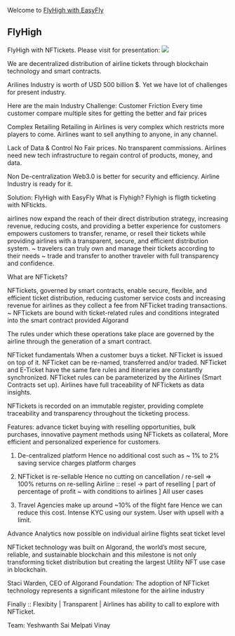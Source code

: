 Welcome to [FlyHigh with EasyFly](https://flyhigh-dapp.web.app/) 

## FlyHigh

FlyHigh with NFTickets.
Please visit for presentation: 
![](https://www.youtube.com/watch?v=Dm4CExvTw2o)

We are decentralized distribution of airline tickets through blockchain technology and smart contracts.

Arilines Industry is worth of USD 500 billion $. Yet we have lot of challenges for present industry. 
 
Here are the main Industry Challenge: 
Customer Friction
Every time customer compare multiple sites for getting the better and fair prices

Complex Retailing
Retailing in Airlines is very complex which restricts more players to come. Airlines want to sell anything to anyone, in any channel.

Lack of Data & Control
No Fair prices. No transparent commissions. Airlines need new tech infrastructure to regain control of products, money, and data.

Non De-centralization
Web3.0 is better for security and efficiency. Airline Industry is ready for it. 

Solution: FlyHigh with EasyFly
What is Flyhigh?
Flyhigh is fligth ticketing with NFtickts. 

airlines now expand the reach of their direct distribution strategy, increasing revenue, reducing costs, and providing a better experience for customers
empowers customers to transfer, rename, or resell their tickets while providing airlines with a transparent, secure, and efficient distribution system.
~ travelers can truly own and manage their tickets according to their needs
~ trade and transfer to another traveler with full transparency and confidence.


What are NFTickets?

NFTickets, governed by smart contracts, enable secure, flexible, and efficient ticket distribution, reducing customer service costs and increasing revenue for airlines as they collect a fee from NFTicket trading transactions.
~ NFTickets are bound with ticket-related rules and conditions integrated into the smart contract provided Algorand


The rules under which these operations take place are governed by the airline through the generation of a smart contract.

NFTicket fundamentals
When a customer buys a ticket. NFTicket is issued on top of it.
NFTicket can be re-named, transferred and/or traded.
NFTicket and E-Ticket have the same fare rules and itineraries are constantly synchronized.
NFTicket rules can be parameterized by the Airlines (Smart Contracts set up).
Airlines have full traceability of NFTickets as data insights.

NFTickets is recorded on an immutable register, providing complete traceability and transparency throughout the ticketing process. 

Features:
advance ticket buying with reselling opportunities, 
bulk purchases,
innovative payment methods using NFTickets as collateral, 
More efficient and personalized experience for customers.

1. De-centralized platform
	Hence no additional cost such as ~ 1% to 2% saving
		service charges 
		platform charges

2. NFTicket is re-sellable
	Hence no cutting on cancellation / re-sell => 100% returns on re-selling
Airline :: resel -> part of reselling [ part of percentage of profit ~ with conditions to airlines ]
All user cases

3. Travel Agencies make up around ~10% of the flight fare 
	Hence we can reduce this cost.
Intense KYC using our system.
User with upsell with a limit.

Advance Analytics now possible on individual airline flights seat ticket level

NFTicket technology was built on Algorand, the world’s most secure, reliable, and sustainable blockchain and this milestone is not only transforming ticket distribution but creating the largest Utility NFT use case in blockchain.


Staci Warden, CEO of Algorand Foundation:
The adoption of NFTicket technology represents a significant milestone for the airline industry

Finally ::
Flexibity | Transparent | Airlines has ability to call to explore with NFTicket.

Team:
Yeshwanth Sai Melpati
Vinay 

